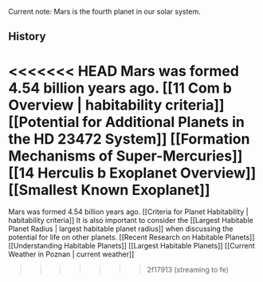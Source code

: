 Current note:
Mars is the fourth planet in our solar system.

## History

<<<<<<< HEAD
Mars was formed 4.54 billion years ago. [[11 Com b Overview | habitability criteria]] [[Potential for Additional Planets in the HD 23472 System]] [[Formation Mechanisms of Super-Mercuries]] [[14 Herculis b Exoplanet Overview]] [[Smallest Known Exoplanet]]
=======
Mars was formed 4.54 billion years ago. [[Criteria for Planet Habitability | habitability criteria]] It is also important to consider the [[Largest Habitable Planet Radius | largest habitable planet radius]] when discussing the potential for life on other planets. [[Recent Research on Habitable Planets]] [[Understanding Habitable Planets]] [[Largest Habitable Planets]] [[Current Weather in Poznan | current weather]]
>>>>>>> 2f17913 (streaming to fe)
